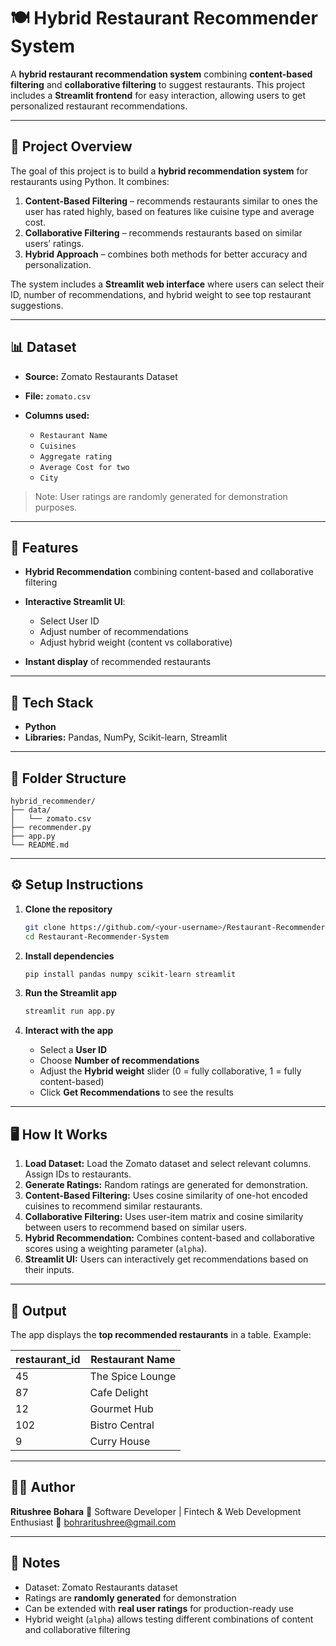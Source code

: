 # 🍽️ Hybrid Restaurant Recommender System

A **hybrid restaurant recommendation system** combining **content-based filtering** and **collaborative filtering** to suggest restaurants. This project includes a **Streamlit frontend** for easy interaction, allowing users to get personalized restaurant recommendations.

---

## 📝 Project Overview

The goal of this project is to build a **hybrid recommendation system** for restaurants using Python. It combines:

1. **Content-Based Filtering** – recommends restaurants similar to ones the user has rated highly, based on features like cuisine type and average cost.
2. **Collaborative Filtering** – recommends restaurants based on similar users’ ratings.
3. **Hybrid Approach** – combines both methods for better accuracy and personalization.

The system includes a **Streamlit web interface** where users can select their ID, number of recommendations, and hybrid weight to see top restaurant suggestions.

---

## 📊 Dataset

* **Source:** Zomato Restaurants Dataset
* **File:** `zomato.csv`
* **Columns used:**

  * `Restaurant Name`
  * `Cuisines`
  * `Aggregate rating`
  * `Average Cost for two`
  * `City`

> Note: User ratings are randomly generated for demonstration purposes.

---

## 🚀 Features

* **Hybrid Recommendation** combining content-based and collaborative filtering
* **Interactive Streamlit UI**:

  * Select User ID
  * Adjust number of recommendations
  * Adjust hybrid weight (content vs collaborative)
* **Instant display** of recommended restaurants

---

## 🧠 Tech Stack

* **Python**
* **Libraries:** Pandas, NumPy, Scikit-learn, Streamlit

---

## 📂 Folder Structure

```
hybrid_recommender/
├── data/
│   └── zomato.csv
├── recommender.py
├── app.py
└── README.md
```

---

## ⚙️ Setup Instructions

1. **Clone the repository**

   ```bash
   git clone https://github.com/<your-username>/Restaurant-Recommender-System.git
   cd Restaurant-Recommender-System
   ```

2. **Install dependencies**

   ```bash
   pip install pandas numpy scikit-learn streamlit
   ```

3. **Run the Streamlit app**

   ```bash
   streamlit run app.py
   ```

4. **Interact with the app**

   * Select a **User ID**
   * Choose **Number of recommendations**
   * Adjust the **Hybrid weight** slider (0 = fully collaborative, 1 = fully content-based)
   * Click **Get Recommendations** to see the results

---

## 🖥️ How It Works

1. **Load Dataset:** Load the Zomato dataset and select relevant columns. Assign IDs to restaurants.
2. **Generate Ratings:** Random ratings are generated for demonstration.
3. **Content-Based Filtering:** Uses cosine similarity of one-hot encoded cuisines to recommend similar restaurants.
4. **Collaborative Filtering:** Uses user-item matrix and cosine similarity between users to recommend based on similar users.
5. **Hybrid Recommendation:** Combines content-based and collaborative scores using a weighting parameter (`alpha`).
6. **Streamlit UI:** Users can interactively get recommendations based on their inputs.

---

## 🧾 Output

The app displays the **top recommended restaurants** in a table. Example:

| restaurant_id | Restaurant Name  |
| ------------- | ---------------- |
| 45            | The Spice Lounge |
| 87            | Cafe Delight     |
| 12            | Gourmet Hub      |
| 102           | Bistro Central   |
| 9             | Curry House      |

---

## 👩‍💻 Author

**Ritushree Bohara**
💼 Software Developer | Fintech & Web Development Enthusiast
📧 [bohraritushree@gmail.com](mailto:bohraritushree@gmail.com)


---

## 📌 Notes

* Dataset: Zomato Restaurants dataset
* Ratings are **randomly generated** for demonstration
* Can be extended with **real user ratings** for production-ready use
* Hybrid weight (`alpha`) allows testing different combinations of content and collaborative filtering
